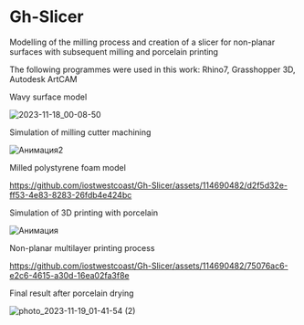 # Gh-Slicer
Modelling of the milling process and creation of a slicer for non-planar surfaces with subsequent milling and porcelain printing

The following programmes were used in this work: Rhino7, Grasshopper 3D, Autodesk ArtCAM

Wavy surface model 

![2023-11-18_00-08-50](https://github.com/iostwestcoast/Gh-Slicer/assets/114690482/6fdd4cce-37a0-4122-a947-e10f06d9df97)

Simulation of milling cutter machining 

![Анимация2](https://github.com/iostwestcoast/Gh-Slicer/assets/114690482/6abda3cb-6ee1-4ebc-b7a4-fb1877028703)

Milled polystyrene foam model

https://github.com/iostwestcoast/Gh-Slicer/assets/114690482/d2f5d32e-ff53-4e83-8283-26fdb4e424bc

Simulation of 3D printing with porcelain

![Анимация](https://github.com/iostwestcoast/Gh-Slicer/assets/114690482/4590743d-87cc-4109-897b-ccc06dbbb811)

Non-planar multilayer printing process 

https://github.com/iostwestcoast/Gh-Slicer/assets/114690482/75076ac6-e2c6-4615-a30d-16ea02fa3f8e

Final result after porcelain drying

![photo_2023-11-19_01-41-54 (2)](https://github.com/iostwestcoast/Gh-Slicer/assets/114690482/8f6a9574-6d8f-4483-97e8-a7711f3096dd)

